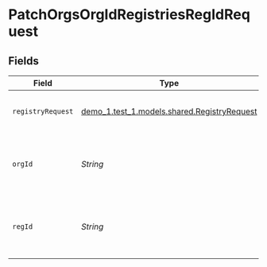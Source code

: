 # PatchOrgsOrgIdRegistriesRegIdRequest


## Fields

| Field                                                                                 | Type                                                                                  | Required                                                                              | Description                                                                           |
| ------------------------------------------------------------------------------------- | ------------------------------------------------------------------------------------- | ------------------------------------------------------------------------------------- | ------------------------------------------------------------------------------------- |
| `registryRequest`                                                                     | [demo_1.test_1.models.shared.RegistryRequest](../../models/shared/RegistryRequest.md) | :heavy_check_mark:                                                                    | Record details to update.<br/><br/>                                                   |
| `orgId`                                                                               | *String*                                                                              | :heavy_check_mark:                                                                    | Unique (alpha-numerical) organization identifier.<br/><br/>                           |
| `regId`                                                                               | *String*                                                                              | :heavy_check_mark:                                                                    | Unique (alpha-numerical) registry identifier.<br/><br/>                               |